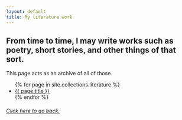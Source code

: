 ```yaml
---
layout: default
title: My literature work
---
```


## From time to time, I may write works such as poetry, short stories, and other things of that sort.
This page acts as an archive of all of those.

<ul>
  {% for page in site.collections.literature %}
    <li>
      <a href="{{ page.url }}">{{ page.title }}</a>
    </li>
  {% endfor %}
</ul>

<footer>
    <h6><a href="/">Click here to go back.</a></h6>
</footer>